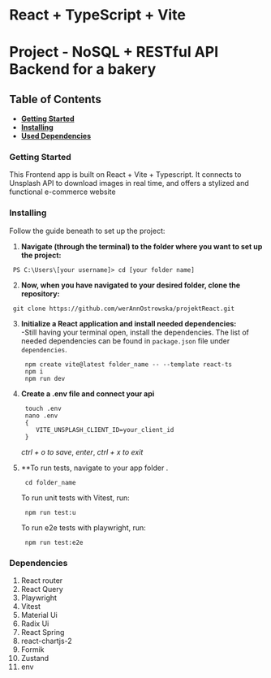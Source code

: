 # React + TypeScript + Vite

# Project - NoSQL + RESTful API Backend for a bakery

## Table of Contents

- **[Getting Started](#getting-started)**<br>
- **[Installing](#installing)**<br>
- **[Used Dependencies](#dependencies)**<br>

### Getting Started
This Frontend app is built on React + Vite + Typescript. It connects to Unsplash API to download images in real time, and offers a stylized and functional e-commerce website

### Installing

Follow the guide beneath to set up the project:<br>

1. **Navigate (through the terminal) to the folder where you want to set up the project:**<br>

```
 PS C:\Users\[your username]> cd [your folder name]
```

2. **Now, when you have navigated to your desired folder, clone the repository:**<br>

```
 git clone https://github.com/werAnnOstrowska/projektReact.git
```

3. **Initialize a React application and install needed dependencies:**<br>
    -Still having your terminal open, install the dependencies. The list of needed dependencies can be found in `package.json` file under `dependencies`.

    ```
     npm create vite@latest folder_name -- --template react-ts
     npm i 
     npm run dev
    ```



4. **Create a .env file and connect your api**<br>

    ```
     touch .env
     nano .env
     {
        VITE_UNSPLASH_CLIENT_ID=your_client_id
     }
    ```
    *ctrl + o to save*, *enter*, *ctrl + x to exit*

5. **To run tests, navigate to your app folder .

    ```
     cd folder_name

    ```
    To run unit tests with Vitest, run:

    ```
     npm run test:u

    ```

    To run e2e tests with playwright, run: 

    ```
     npm run test:e2e

    ```

    
### Dependencies

1. React router
2. React Query
3. Playwright
4. Vitest
5. Material Ui
6. Radix Ui
7. React Spring
8. react-chartjs-2
9. Formik
10. Zustand
11. env